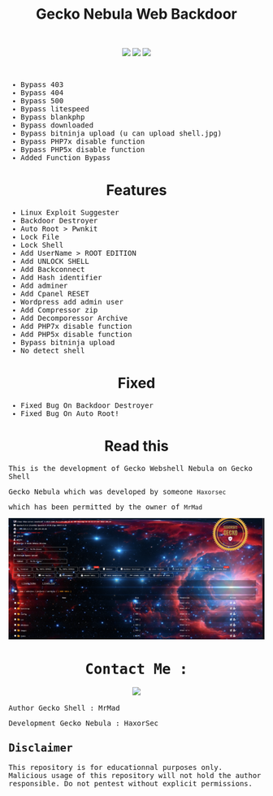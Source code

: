 
<div align="center"><h1>Gecko Nebula Web Backdoor</h1></div>
<br>

<p align="center">
	<img src="https://img.shields.io/badge/PHP-7.4.3-blue">
	<img src="https://img.shields.io/badge/LICENSE-MIT-lime">
	<img src="https://img.shields.io/badge/Version-1.3.1-darkred">
</p>
  <br>

<samp>

* Bypass 403
* Bypass 404
* Bypass 500
* Bypass litespeed
* Bypass blankphp
* Bypass downloaded
* Bypass bitninja upload (u can upload shell.jpg)
* Bypass PHP7x disable function
* Bypass PHP5x disable function
* Added Function Bypass

</samp>

<div align="center"><h1>Features</h1></div>

<samp>

* Linux Exploit Suggester
* Backdoor Destroyer
* Auto Root > Pwnkit 
* Lock File
* Lock Shell
* Add UserName > ROOT EDITION
* Add UNLOCK SHELL
* Add Backconnect
* Add Hash identifier
* Add adminer
* Add Cpanel RESET
* Wordpress add admin user
* Add Compressor zip
* Add Decomporessor Archive
* Add PHP7x disable function
* Add PHP5x disable function
* Bypass bitninja upload
* No detect shell


</samp>
  
<div align="center"><h1>Fixed</h1></div>

<samp>
  
* Fixed Bug On Backdoor Destroyer
* Fixed Bug On Auto Root!

</samp>

<div align="center"><h1>Read this</h1></div>

<samp>

This is the development of Gecko Webshell Nebula on Gecko Shell

Gecko Nebula which was developed by someone `Haxorsec` 

which has been permitted by the owner of `MrMad`


<div align="center">
<img src="https://raw.githubusercontent.com/HaxorSecInfec/gecko-nebula/main/gecko-nebula.png">  
</div>


<div align="center">
 <h1> Contact Me : </h1>
<a href="https://t.me/ntKiL22"><img src="https://img.shields.io/badge/Telegram-2CA5E0?style=for-the-badge&logo=telegram&logoColor=white" /></a>
</div>


Author Gecko Shell : MrMad

Development Gecko Nebula : HaxorSec
</samp>

## Disclaimer

This repository is for educationnal purposes only.
Malicious usage of this repository will not hold the author responsible.
Do not pentest without explicit permissions.
